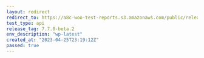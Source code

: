 ```yaml
---
layout: redirect
redirect_to: https://a8c-woo-test-reports.s3.amazonaws.com/public/release/7.7.0-beta.2/wp-latest/api/index.html
test_type: api
release_tag: 7.7.0-beta.2
env_description: "wp-latest"
created_at: "2023-04-25T23:19:12Z"
passed: true
---
```

